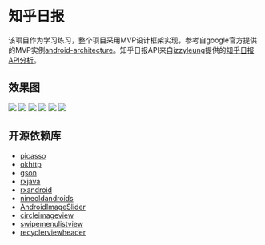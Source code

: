 # 知乎日报

该项目作为学习练习，整个项目采用MVP设计框架实现，参考自google官方提供的MVP实例[android-architecture](https://github.com/googlesamples/android-architecture)。知乎日报API来自[izzyleung](https://github.com/izzyleung)提供的[知乎日报API分析](https://github.com/izzyleung/ZhihuDailyPurify/wiki/知乎日报-API-分析)。

## 效果图

![](https://raw.githubusercontent.com/onlylemi/res/master/zhihudaily_img_5.png)
![](https://raw.githubusercontent.com/onlylemi/res/master/zhihudaily_img_6.png)
![](https://raw.githubusercontent.com/onlylemi/res/master/zhihudaily_img_1.png)
![](https://raw.githubusercontent.com/onlylemi/res/master/zhihudaily_img_2.png)
![](https://raw.githubusercontent.com/onlylemi/res/master/zhihudaily_img_4.png)
![](https://raw.githubusercontent.com/onlylemi/res/master/zhihudaily_img_3.png)

## 开源依赖库

* [picasso](https://github.com/square/picasso)
* [okhttp](https://github.com/square/okhttp)
* [gson](https://github.com/google/gson)
* [rxjava](https://github.com/ReactiveX/RxJava)
* [rxandroid](https://github.com/ReactiveX/RxAndroid)
* [nineoldandroids](https://github.com/JakeWharton/NineOldAndroids)
* [AndroidImageSlider](https://github.com/daimajia/AndroidImageSlider)
* [circleimageview](https://github.com/hdodenhof/CircleImageView)
* [swipemenulistview](https://github.com/baoyongzhang/SwipeMenuListView)
* [recyclerviewheader](https://github.com/blipinsk/RecyclerViewHeader)